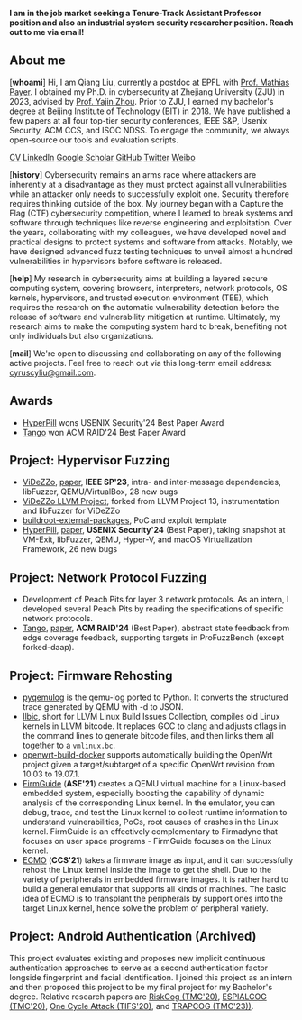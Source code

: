 **I am in the job market seeking a Tenure-Track Assistant Professor position and
also an industrial system security researcher position. Reach out to me via
email!**

## About me

[**whoami**] Hi, I am Qiang Liu, currently a postdoc at EPFL with [Prof.  Mathias
Payer](https://nebelwelt.net/). I obtained my Ph.D. in cybersecurity at Zhejiang
University (ZJU) in 2023, advised by [Prof. Yajin Zhou](https://yajin.org/).
Prior to ZJU, I earned my bachelor's degree at Beijing Institute of Technology
(BIT) in 2018. We have published a few papers at all four top-tier security
conferences, IEEE S&P, Usenix Security, ACM CCS, and ISOC NDSS. To engage the
community, we always open-source our tools and evaluation scripts.

[CV](./Qiang_s_CV.pdf)
[LinkedIn](https://www.linkedin.com/in/qiang-liu-7a3b50270/)
[Google Scholar](https://scholar.google.com/citations?user=fa1uB2sAAAAJ&hl=en)
[GitHub](https://github.com/cyruscyliu)
[Twitter](https://www.twitter.com/qiangliu717)
[Weibo](https://weibo.com/u/5397354395)

[**history**] Cybersecurity remains an arms race where attackers are inherently
at a disadvantage as they must protect against all vulnerabilities while an
attacker only needs to successfully exploit one. Security therefore requires
thinking outside of the box. My journey began with a Capture the Flag (CTF)
cybersecurity competition, where I learned to break systems and software through
techniques like reverse engineering and exploitation. Over the years,
collaborating with my colleagues, we have developed novel and practical designs
to protect systems and software from attacks. Notably, we have designed advanced
fuzz testing techniques to unveil almost a hundred vulnerabilities in
hypervisors before software is released.

[**help**] My research in cybersecurity aims at building a layered secure
computing system, covering browsers, interpreters, network protocols, OS
kernels, hypervisors, and trusted execution environment (TEE), which requires
the research on the automatic vulnerability detection before the release of
software and vulnerability mitigation at runtime. Ultimately, my research aims
to make the computing system hard to break, benefiting not only individuals but
also organizations.

[**mail**] We're open to discussing and collaborating on any of the
following active projects. Feel free to reach out via this long-term email
address: <cyruscyliu@gmail.com>.

## Awards

+ [HyperPill](./papers/hyperpill-sec24.pdf) wons USENIX Security'24 Best Paper Award
+ [Tango](./papers/tango-raid24.pdf) won ACM RAID'24 Best Paper Award

## Project: Hypervisor Fuzzing

+ [ViDeZZo](https://github.com/HexHive/videzzo),
[paper](./papers/videzzo-sp23.pdf), **IEEE SP'23**, intra- and inter-message
dependencies, libFuzzer, QEMU/VirtualBox, 28 new bugs
+ [ViDeZZo LLVM Project](https://github.com/cyruscyliu/videzzo-llvm-project),
forked from LLVM Project 13, instrumentation and libFuzzer for ViDeZZo
+ [buildroot-external-packages](https://github.com/cyruscyliu/buildroot-external-packages),
PoC and exploit template
+ [HyperPill](https://github.com/HexHive/HyperPill/tree/artifact-evaluation),
[paper](./papers/hyperpill-sec24.pdf), **USENIX Security'24** (Best Paper),
taking snapshot at VM-Exit, libFuzzer, QEMU, Hyper-V, and macOS Virtualization
Framework, 26 new bugs

## Project: Network Protocol Fuzzing

+ Development of Peach Pits for layer 3 network protocols. As an intern, I
developed several Peach Pits by reading the specifications of specific network
protocols.
+ [Tango](https://github.com/HexHive/tango), [paper](./papers/tango-raid24.pdf),
**ACM RAID'24** (Best Paper), abstract state feedback from edge coverage
feedback, supporting targets in ProFuzzBench (except forked-daap).

## Project: Firmware Rehosting

+ [pyqemulog](https://github.com/cyruscyliu/pyqemulog) is the qemu-log ported to
Python. It converts the structured trace generated by QEMU with -d to JSON.
+ [llbic](https://github.com/cyruscyliu/llbic), short for LLVM Linux
Build Issues Collection, compiles old Linux kernels in LLVM bitcode. It
replaces GCC to clang and adjusts cflags in the command lines to
generate bitcode files, and then links them all together to a `vmlinux.bc`.
+ [openwrt-build-docker](https://github.com/cyruscyliu/openwrt-build-docker)
supports automatically building the OpenWrt project given a target/subtarget of
a specific OpenWrt revision from 10.03 to 19.07.1.
+ [FirmGuide](https://github.com/cyruscyliu/firmguide) (**ASE'21**) creates a
QEMU virtual machine for a Linux-based embedded system, especially boosting the
capability of dynamic analysis of the corresponding Linux kernel. In the
emulator, you can debug, trace, and test the Linux kernel to collect runtime
information to understand vulnerabilities, PoCs, root causes of
crashes in the Linux kernel. FirmGuide is an effectively complementary to
Firmadyne that focuses on user space programs - FirmGuide focuses on the Linux
kernel.
+ [ECMO](https://github.com/valour01/ecmo) (**CCS'21**) takes a firmware image
as input, and it can successfully rehost the Linux kernel inside the image to
get the shell.  Due to the variety of peripherals in embedded firmware images.
It is rather hard to build a general emulator that supports all kinds of
machines. The basic idea of ECMO is to transplant the peripherals by support
ones into the target Linux kernel, hence solve the problem of peripheral
variety.

## Project: Android Authentication (Archived)

This project evaluates existing and proposes new implicit continuous
authentication approaches to serve as a second authentication factor longside
fingerprint and facial identification. I joined this project as an intern and
then proposed this project to be my final project for my Bachelor's degree.
Relative research papers are [RiskCog (TMC'20)](./papers/riskcog-tmc20.pdf),
[ESPIALCOG (TMC'20)](./papers/espialcog-tmc20.pdf), [One Cycle Attack
(TIFS'20)](./papers/one-cycle-attack-tifs20.pdf), and [TRAPCOG
(TMC'23))](./papers/trapcog-tmc23.pdf).

